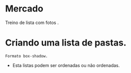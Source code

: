 # Mercado

Treino de lista com fotos .

# Criando uma lista de pastas.

```
Formato box-shadow.
```

- Esta listas podem ser ordenadas ou não ordenadas.
